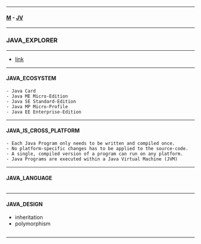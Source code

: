 
---

#### [M](https://github.com/ttltrk/TTT/blob/master/menu.md) - [JV](https://github.com/ttltrk/TTT/tree/master/JV/JV.md)

---

### JAVA_EXPLORER

---

- [link](https://mylearn.oracle.com/ou/learning-path/java-explorer/79726)

---

#### JAVA_ECOSYSTEM

```
- Java Card
- Java ME Micro-Edition
- Java SE Standard-Edition
- Java MP Micro-Profile
- Java EE Enterprise-Edition
```

---

#### JAVA_IS_CROSS_PLATFORM

```
- Each Java Program only needs to be written and compiled once.
- No platform-specific changes has to be applied to the source-code.
- A single, compiled version of a program can run on any platform.
- Java Programs are executed within a Java Virtual Machine (JVM)
```

---

#### JAVA_LANGUAGE

```

```

---

#### JAVA_DESIGN

- inheritation
- polymorphism 

```

```

---

